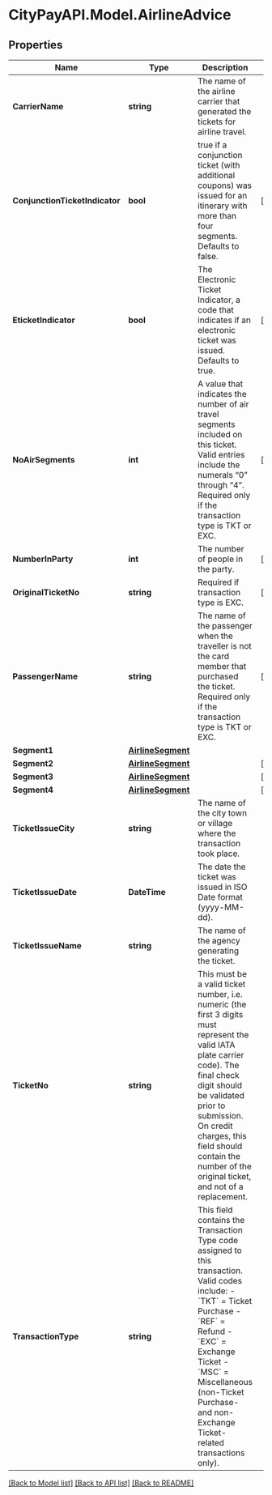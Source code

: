 # CityPayAPI.Model.AirlineAdvice

## Properties

Name | Type | Description | Notes
------------ | ------------- | ------------- | -------------
**CarrierName** | **string** | The name of the airline carrier that generated the tickets for airline travel. | 
**ConjunctionTicketIndicator** | **bool** | true if a conjunction ticket (with additional coupons) was issued for an itinerary with more than four segments. Defaults to false.  | [optional] 
**EticketIndicator** | **bool** | The Electronic Ticket Indicator, a code that indicates if an electronic ticket was issued.  Defaults to true. | [optional] 
**NoAirSegments** | **int** | A value that indicates the number of air travel segments included on this ticket.  Valid entries include the numerals “0” through “4”. Required only if the transaction type is TKT or EXC.  | [optional] 
**NumberInParty** | **int** | The number of people in the party. | [optional] 
**OriginalTicketNo** | **string** | Required if transaction type is EXC. | [optional] 
**PassengerName** | **string** | The name of the passenger when the traveller is not the card member that purchased the ticket. Required only if the transaction type is TKT or EXC. | [optional] 
**Segment1** | [**AirlineSegment**](AirlineSegment.md) |  | 
**Segment2** | [**AirlineSegment**](AirlineSegment.md) |  | [optional] 
**Segment3** | [**AirlineSegment**](AirlineSegment.md) |  | [optional] 
**Segment4** | [**AirlineSegment**](AirlineSegment.md) |  | [optional] 
**TicketIssueCity** | **string** | The name of the city town or village where the transaction took place. | 
**TicketIssueDate** | **DateTime** | The date the ticket was issued in ISO Date format (yyyy-MM-dd). | 
**TicketIssueName** | **string** | The name of the agency generating the ticket. | 
**TicketNo** | **string** | This must be a valid ticket number, i.e. numeric (the first 3 digits must represent the valid IATA plate carrier code). The final check digit should be validated prior to submission. On credit charges, this field should contain the number of the original ticket, and not of a replacement.  | 
**TransactionType** | **string** | This field contains the Transaction Type code assigned to this transaction. Valid codes include:   - &#x60;TKT&#x60; &#x3D; Ticket Purchase   - &#x60;REF&#x60; &#x3D; Refund   - &#x60;EXC&#x60; &#x3D; Exchange Ticket   - &#x60;MSC&#x60; &#x3D; Miscellaneous (non-Ticket Purchase- and non-Exchange Ticket-related transactions only).  | 

[[Back to Model list]](../README.md#documentation-for-models) [[Back to API list]](../README.md#documentation-for-api-endpoints) [[Back to README]](../README.md)

